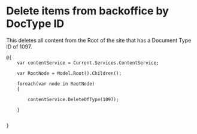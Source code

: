 # Delete items from backoffice by DocType ID

This deletes all content from the Root of the site that has a Document Type ID of 1097.

```text
@{
    var contentService = Current.Services.ContentService;

    var RootNode = Model.Root().Children();

    foreach(var node in RootNode)
    {

        contentService.DeleteOfType(1097);

    }


}

```

